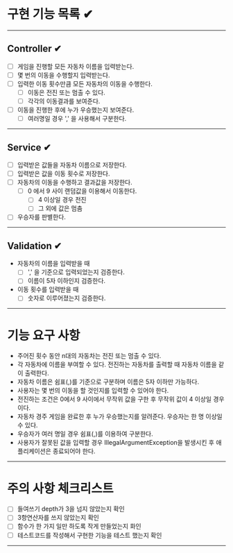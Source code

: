 # 구현 기능 목록 ✔

---

## Controller ✔

- [ ] 게임을 진행할 모든 자동차 이름을 입력받는다.
- [ ] 몇 번의 이동을 수행할지 입력받는다.
- [ ] 입력한 이동 횟수만큼 모든 자동차의 이동을 수행한다.
    - [ ] 이동은 전진 또는 멈출 수 있다.
    - [ ] 각각의 이동결과를 보여준다.
- [ ] 이동을 진행한 후에 누가 우승했는지 보여준다.
    - [ ] 여러명일 경우 ',' 을 사용해서 구분한다.

---

## Service ✔

- [ ] 입력받은 값들을 자동차 이름으로 저장한다.
- [ ] 입력받은 값을 이동 횟수로 저장한다.
- [ ] 자동차의 이동을 수행하고 결과값을 저장한다.
    - [ ] 0 에서 9 사이 랜덤값을 이용해서 이동한다.
        - [ ] 4 이상일 경우 전진
        - [ ] 그 외에 값은 멈춤
- [ ] 우승자를 판별한다.

---

## Validation ✔

- 자동차의 이름을 입력받을 때
    - [ ] ',' 을 기준으로 입력되었는지 검증한다.
    - [ ] 이름이 5자 이하인지 검증한다.
- 이동 횟수를 입력받을 때
    - [ ] 숫자로 이루어졌는지 검증한다.

---

# 기능 요구 사항

- 주어진 횟수 동안 n대의 자동차는 전진 또는 멈출 수 있다.
- 각 자동차에 이름을 부여할 수 있다. 전진하는 자동차를 출력할 때 자동차 이름을 같이 출력한다.
- 자동차 이름은 쉼표(,)를 기준으로 구분하며 이름은 5자 이하만 가능하다.
- 사용자는 몇 번의 이동을 할 것인지를 입력할 수 있어야 한다.
- 전진하는 조건은 0에서 9 사이에서 무작위 값을 구한 후 무작위 값이 4 이상일 경우이다.
- 자동차 경주 게임을 완료한 후 누가 우승했는지를 알려준다. 우승자는 한 명 이상일 수 있다.
- 우승자가 여러 명일 경우 쉼표(,)를 이용하여 구분한다.
- 사용자가 잘못된 값을 입력할 경우 IllegalArgumentException을 발생시킨 후 애플리케이션은 종료되어야 한다.

---

# 주의 사항 체크리스트

- [ ] 들여쓰기 depth가 3을 넘지 않았는지 확인
- [ ] 3항연산자를 쓰지 않았는지 확인
- [ ] 함수가 한 가지 일만 하도록 작게 만들었는지 화인
- [ ] 테스트코드를 작성해서 구현한 기능을 테스트 했는지 확인

---